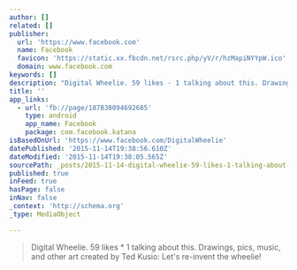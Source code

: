 ```yaml
---
author: []
related: []
publisher:
  url: 'https://www.facebook.com'
  name: Facebook
  favicon: 'https://static.xx.fbcdn.net/rsrc.php/yV/r/hzMapiNYYpW.ico'
  domain: www.facebook.com
keywords: []
description: "Digital Wheelie. 59 likes · 1 talking about this. Drawings, pics, music, and other art created by Ted Kusio: Let's re-invent the wheelie!"
title: ''
app_links:
  - url: 'fb://page/187838094692685'
    type: android
    app_name: Facebook
    package: com.facebook.katana
isBasedOnUrl: 'https://www.facebook.com/DigitalWheelie'
datePublished: '2015-11-14T19:38:56.610Z'
dateModified: '2015-11-14T19:38:05.565Z'
sourcePath: _posts/2015-11-14-digital-wheelie-59-likes-1-talking-about-this-drawings.md
published: true
inFeed: true
hasPage: false
inNav: false
_context: 'http://schema.org'
_type: MediaObject

---
```

> Digital Wheelie&period; 59 likes \* 1 talking about this&period; Drawings&comma; pics&comma; music&comma; and other art created by Ted Kusio&colon; Let's re-invent the wheelie&excl;